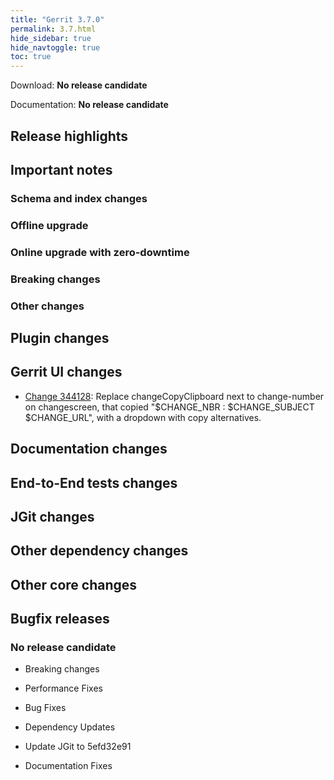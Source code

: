 ```yaml
---
title: "Gerrit 3.7.0"
permalink: 3.7.html
hide_sidebar: true
hide_navtoggle: true
toc: true
---
```


Download: **No release candidate**


Documentation: **No release candidate**

## Release highlights

## Important notes

### Schema and index changes

### Offline upgrade

### Online upgrade with zero-downtime

### Breaking changes

### Other changes

## Plugin changes

## Gerrit UI changes

* [Change 344128](https://gerrit-review.googlesource.com/c/gerrit/+/344128):
Replace changeCopyClipboard next to change-number on changescreen, that copied
"$CHANGE_NBR : $CHANGE_SUBJECT $CHANGE_URL", with a dropdown with copy
alternatives.

## Documentation changes

## End-to-End tests changes

## JGit changes

## Other dependency changes

## Other core changes

## Bugfix releases

### No release candidate

* Breaking changes

* Performance Fixes

* Bug Fixes

* Dependency Updates

 * Update JGit to 5efd32e91

* Documentation Fixes
